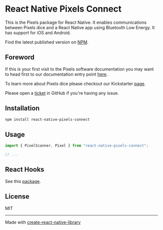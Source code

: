 # React Native Pixels Connect

This is the Pixels package for React Native.
It enables communications between Pixels dice and a React Native app
using Bluetooth Low Energy.
It has support for iOS and Android.

Find the latest published version on [NPM](
  https://www.npmjs.com/package/@systemic-games/react-native-pixels-connect
).

## Foreword

If this is your first visit to the Pixels software documentation
you may want to head first to our documentation entry point [here](
    https://github.com/GameWithPixels
).

To learn more about Pixels dice please checkout our Kickstarter [page](
    https://www.kickstarter.com/projects/pixels-dice/pixels-the-electronic-dice
).

Please open a [ticket](
    https://github.com/GameWithPixels/pixels-js/issues
) in GitHub if you're having any issue.

## Installation

```sh
npm install react-native-pixels-connect
```

## Usage

```js
import { PixelScanner, Pixel } from "react-native-pixels-connect";

// ...
```

## React Hooks

See this [package](
    https://github.com/GameWithPixels/pixels-js/tree/main/packages/pixels-react
).

## License

MIT

---

Made with [create-react-native-library](https://github.com/callstack/react-native-builder-bob)
